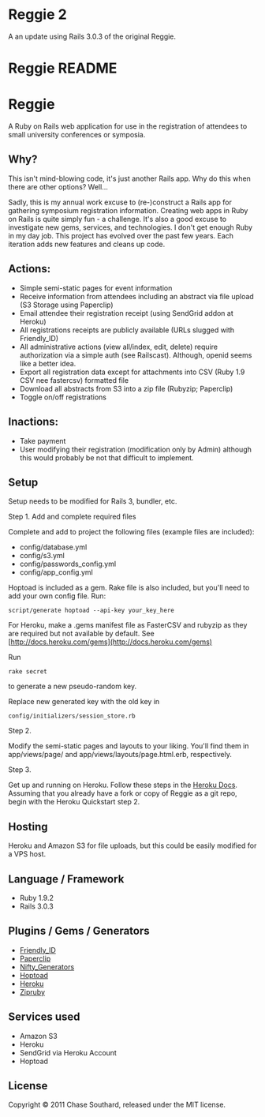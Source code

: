 # Reggie 2

A an update using Rails 3.0.3 of the original Reggie. 

# Reggie README

# Reggie
A Ruby on Rails web application for use in the registration of attendees to small university conferences or symposia. 

## Why?

This isn't mind-blowing code, it's just another Rails app. Why do this when there are other options? Well...

Sadly, this is my annual work excuse to (re-)construct a Rails app for gathering symposium registration information. Creating web apps in Ruby on Rails is quite simply fun - a challenge.
It's also a good excuse to investigate new gems, services, and technologies. I don't get enough Ruby in my day job. This project has evolved over the past few years.
Each iteration adds new features and cleans up code. 

## Actions:

* Simple semi-static pages for event information
* Receive information from attendees including an abstract via file upload (S3 Storage using Paperclip)
* Email attendee their registration receipt (using SendGrid addon at Heroku)
* All registrations receipts are publicly available (URLs slugged with Friendly_ID)
* All administrative actions (view all/index, edit, delete) require authorization via a simple auth (see Railscast). Although, openid seems like a better idea.
* Export all registration data except for attachments into CSV (Ruby 1.9 CSV nee fastercsv) formatted file
* Download all abstracts from S3 into a zip file (Rubyzip; Paperclip)
* Toggle on/off registrations

## Inactions:

* Take payment
* User modifying their registration (modification only by Admin) although this would probably be not that difficult to implement.


## Setup

Setup needs to be modified for Rails 3, bundler, etc.

Step 1. Add and complete required files

Complete and add to project the following files (example files are included): 

* config/database.yml
* config/s3.yml
* config/passwords_config.yml
* config/app_config.yml

Hoptoad is included as a gem. Rake file is also included, but you'll need to add your own config file. Run:

    script/generate hoptoad --api-key your_key_here

For Heroku, make a .gems manifest file as FasterCSV and rubyzip as they are required but not available by default.
See [http://docs.heroku.com/gems](http://docs.heroku.com/gems)

Run

    rake secret

to generate a new pseudo-random key.

Replace new generated key with the old key in

    config/initializers/session_store.rb


Step 2. 

Modify the semi-static pages and layouts to your liking. You'll find them in app/views/page/ and app/views/layouts/page.html.erb, respectively.

Step 3.

Get up and running on Heroku. Follow these steps in the [Heroku Docs](http://docs.heroku.com/quickstart). Assuming that you already have a fork or copy of Reggie as a git repo, begin with the Heroku Quickstart step 2.





## Hosting

Heroku and Amazon S3 for file uploads, but this could be easily modified for a VPS host. 

## Language / Framework

* Ruby 1.9.2
* Rails 3.0.3

## Plugins / Gems / Generators

* [Friendly_ID](http://github.com/norman/friendly_id)
* [Paperclip](http://github.com/thoughtbot/paperclip)
* [Nifty_Generators](http://github.com/ryanb/nifty-generators)
* [Hoptoad](http://github.com/thoughtbot/hoptoad_notifier)
* [Heroku](http://rubygems.org/gems/heroku)
* [Zipruby](http://rubygems.org/gems/zipruby)


## Services used

* Amazon S3
* Heroku
* SendGrid via Heroku Account
* Hoptoad

## License
Copyright &copy; 2011 Chase Southard, released under the MIT license. 


